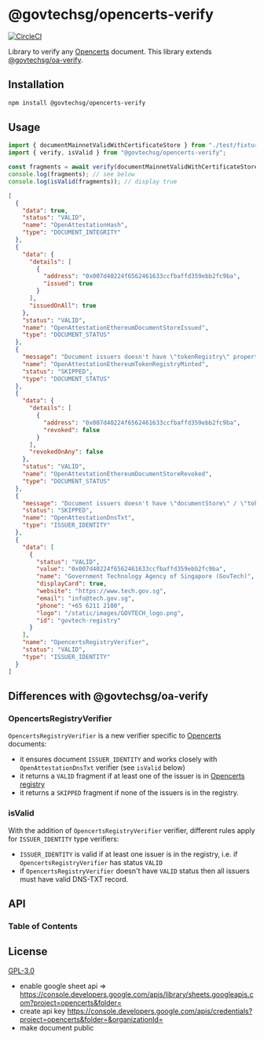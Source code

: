 # @govtechsg/opencerts-verify

[![CircleCI](https://circleci.com/gh/OpenCerts/verify.svg?style=svg)](https://circleci.com/gh/OpenCerts/verify)

Library to verify any [Opencerts](https://opencerts.io) document. This library extends [@govtechsg/oa-verify](https://github.com/Open-Attestation/oa-verify).

## Installation

```sh
npm install @govtechsg/opencerts-verify
```

## Usage

```typescript
import { documentMainnetValidWithCertificateStore } from "./test/fixtures/v2/document";
import { verify, isValid } from "@govtechsg/opencerts-verify";

const fragments = await verify(documentMainnetValidWithCertificateStore, { network: "ropsten" });
console.log(fragments); // see below
console.log(isValid(fragments)); // display true
```

```json
[
  {
    "data": true,
    "status": "VALID",
    "name": "OpenAttestationHash",
    "type": "DOCUMENT_INTEGRITY"
  },
  {
    "data": {
      "details": [
        {
          "address": "0x007d40224f6562461633ccfbaffd359ebb2fc9ba",
          "issued": true
        }
      ],
      "issuedOnAll": true
    },
    "status": "VALID",
    "name": "OpenAttestationEthereumDocumentStoreIssued",
    "type": "DOCUMENT_STATUS"
  },
  {
    "message": "Document issuers doesn't have \"tokenRegistry\" property or TOKEN_REGISTRY method",
    "name": "OpenAttestationEthereumTokenRegistryMinted",
    "status": "SKIPPED",
    "type": "DOCUMENT_STATUS"
  },
  {
    "data": {
      "details": [
        {
          "address": "0x007d40224f6562461633ccfbaffd359ebb2fc9ba",
          "revoked": false
        }
      ],
      "revokedOnAny": false
    },
    "status": "VALID",
    "name": "OpenAttestationEthereumDocumentStoreRevoked",
    "type": "DOCUMENT_STATUS"
  },
  {
    "message": "Document issuers doesn't have \"documentStore\" / \"tokenRegistry\" property or doesn't use DNS-TXT type",
    "status": "SKIPPED",
    "name": "OpenAttestationDnsTxt",
    "type": "ISSUER_IDENTITY"
  },
  {
    "data": [
      {
        "status": "VALID",
        "value": "0x007d40224f6562461633ccfbaffd359ebb2fc9ba",
        "name": "Government Technology Agency of Singapore (GovTech)",
        "displayCard": true,
        "website": "https://www.tech.gov.sg",
        "email": "info@tech.gov.sg",
        "phone": "+65 6211 2100",
        "logo": "/static/images/GOVTECH_logo.png",
        "id": "govtech-registry"
      }
    ],
    "name": "OpencertsRegistryVerifier",
    "status": "VALID",
    "type": "ISSUER_IDENTITY"
  }
]
```

## Differences with @govtechsg/oa-verify

### OpencertsRegistryVerifier

`OpencertsRegistryVerifier` is a new verifier specific to [Opencerts](https://opencerts.io) documents:

-   it ensures document `ISSUER_IDENTITY` and works closely with `OpenAttestationDnsTxt` verifier (see `isValid` below)
-   it returns a `VALID` fragment if at least one of the issuer is in [Opencerts registry](https://opencerts.io/static/registry.json)
-   it returns a `SKIPPED` fragment if none of the issuers is in the registry.

### isValid

With the addition of `OpencertsRegistryVerifier` verifier, different rules apply for `ISSUER_IDENTITY` type verifiers:

-   `ISSUER_IDENTITY` is valid if at least one issuer is in the registry, i.e. if `OpencertsRegistryVerifier` has status `VALID`
-   if `OpencertsRegistryVerifier` doesn't have `VALID` status then all issuers must have valid DNS-TXT record.

## API

<!-- Generated by documentation.js. Update this documentation by updating the source code. -->

### Table of Contents

## License

[GPL-3.0](https://www.gnu.org/licenses/gpl-3.0.html)

-   enable google sheet api => <https://console.developers.google.com/apis/library/sheets.googleapis.com?project=opencerts&folder=>
-   create api key <https://console.developers.google.com/apis/credentials?project=opencerts&folder=&organizationId=>
-   make document public
